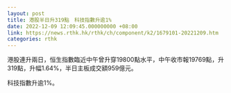 ```yaml
---
layout: post
title: 港股半日升319點　科技指數升逾1%
date: 2022-12-09 12:09:45.000000000 +08:00
link: https://news.rthk.hk/rthk/ch/component/k2/1679101-20221209.htm
categories: rthk
---
```


港股連升兩日，恒生指數臨近中午曾升穿19800點水平，中午收市報19769點，升319點，升幅1.64%，半日主板成交額959億元。

科技指數升逾1%。
